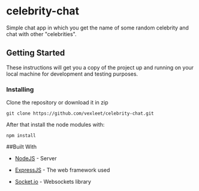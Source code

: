 # celebrity-chat
Simple chat app in which you get the name of some random celebrity and chat with other "celebrities".

## Getting Started
These instructions will get you a copy of the project up and running on your local machine for development and testing purposes.

### Installing
Clone the repository or download it in zip

```
git clone https://github.com/vexleet/celebrity-chat.git
```

After that install the node modules with:

```
npm install
```

##Built With
* [NodeJS](https://nodejs.org/en/) - Server

* [ExpressJS](https://expressjs.com) - The web framework used

* [Socket.io](https://socket.io) - Websockets library
